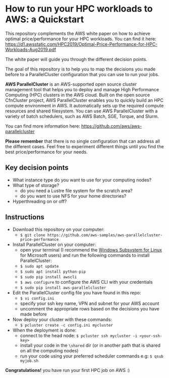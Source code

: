 
# How to run your HPC workloads to AWS: a Quickstart

This repository complements the AWS white paper on how to achieve optimal price/performance for your HPC workloads. You can find it here: https://d1.awsstatic.com/HPC2019/Optimal-Price-Performance-for-HPC-Workloads-Aug2019.pdf

The white paper will guide you through the different decision points.

The goal of this repository is to help you to map the decisions you made before to a ParallelCluster configuration that you can use to run your jobs.

**AWS ParallelCluster** is an AWS-supported open source cluster management tool that helps you to deploy and manage High Performance Computing (HPC) clusters in the AWS cloud. Built on the open source CfnCluster project, AWS ParallelCluster enables you to quickly build an HPC compute environment in AWS. It automatically sets up the required compute resources and shared filesystem. You can use AWS ParallelCluster with a variety of batch schedulers, such as AWS Batch, SGE, Torque, and Slurm.

You can find more information here: https://github.com/aws/aws-parallelcluster

**Please remember** that there is no single configuration that can address all the different cases. Feel free to experiment different things until you find the best price/performance for your needs. 

## Key decision points
* What instance type do you want to use for your computing nodes?
* What type of storage?
    * do you need a Lustre file system for the scratch area? 
    * do you want to use NFS for your home directories?
* Hyperthreading on or off?


## Instructions
* Download this repository on your computer:
    * `$ git clone https://github.com/aws-samples/aws-parallelcluster-price-performance`
* Install ParallelCluster on your computer:
    * open your terminal (I recommend the [Windows Subsystem for Linux](https://docs.microsoft.com/en-us/windows/wsl/install-win10) for Microsoft users) and run the following commands to install ParallelCluster:
    * `$ sudo apt update`
    * `$ sudo apt install python-pip`
    * `$ sudo pip install awscli`
    * `$ aws configure` to configure the AWS CLI with your credentials
    * `$ sudo pip install aws-parallelcluster`
* Edit the ParallelCluster config file you have found in this repo:
    * `$ vi config.ini`
    * specify your ssh key name, VPN and subnet for your AWS account
    * uncomment the appropriate rows based on the decisions you have made before
* Now deploy your cluster with these commands:
    * `$ pcluster create -c config.ini mycluster`
* When the deployment is done:
    * connect to the head node: `$ pcluster ssh mycluster -i <your-ssh-key>`
    * install your code in the `\shared` dir (or in another path that is shared on all the computing nodes)
    * run your code using your preferred scheduler commands e.g: `$ qsub myjob.sh`

**Congratulations!** you have run your first HPC job on AWS :)




